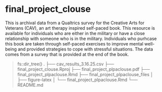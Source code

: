 # final_project_clouse
This is archival data from a Qualtrics survey for the Creative Arts for Veterans 
(CAV), an art therapy inspired self-paced book. This resource is available for 
individuals who are either in the military or have a close relationship with 
someone who is in the military. Individuals who purhcase this book are taken
through self-paced exercises to improve mental well-being and provided 
strategies to cope with stressful situations. The data comes from a survey that
is provided at the end of the book. 

> fs::dir_tree()
.
├── cav_results_3.16.25.csv
├── final_project_clouse.Rproj
├── final_project_plpaclouse.pdf
├── final_project_plpaclouse.Rmd
├── final_project_plpaclouse_files
│   ├── figure-latex
│   └── final_project_plpaclouse.Rmd
└── README.md